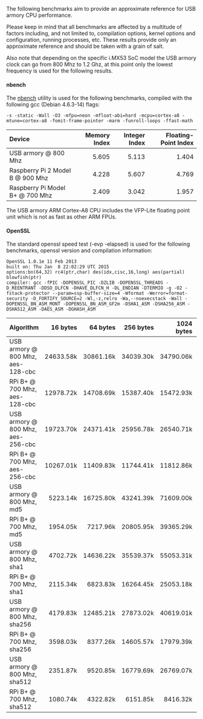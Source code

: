 The following benchmarks aim to provide an approximate reference for USB armory CPU performance. 

Please keep in mind that all benchmarks are affected by a multitude of factors including, and not limited to, compilation options, kernel options and configuration, running processes, etc. These results provide only an approximate reference and should be taken with a grain of salt.

Also note that depending on the specific i.MX53 SoC model the USB armory clock can go from 800 Mhz to 1.2 Ghz, at this point only the lowest frequency is used for the following results.

#### nbench

The [nbench](http://www.tux.org/~mayer/linux/bmark.html) utility is used for the following benchmarks, compiled with the following gcc (Debian 4.6.3-14) flags:
```
-s -static -Wall -O3 -mfpu=neon -mfloat-abi=hard -mcpu=cortex-a8 -mtune=cortex-a8 -fomit-frame-pointer -marm -funroll-loops -ffast-math
```

| Device                           | Memory Index  | Integer Index | Floating-Point Index |
|:---------------------------------|--------------:|--------------:|---------------------:|
| USB armory @ 800 Mhz             |         5.605 |         5.113 |                1.404 |
| Raspberry Pi 2 Model B @ 900 Mhz |         4.228 |         5.607 |                4.769 | 
| Raspberry Pi Model B+ @ 700 Mhz  |         2.409 |         3.042 |                1.957 |

The USB armory ARM Cortex-A8 CPU includes the VFP-Lite floating point unit which is not as fast as other ARM FPUs. 

#### OpenSSL

The standard openssl speed test (-evp <algorithm> -elapsed) is used for the following benchmarks, openssl version and compilation information:
```
OpenSSL 1.0.1e 11 Feb 2013
built on: Thu Jan  8 22:02:29 UTC 2015
options:bn(64,32) rc4(ptr,char) des(idx,cisc,16,long) aes(partial) blowfish(ptr) 
compiler: gcc -fPIC -DOPENSSL_PIC -DZLIB -DOPENSSL_THREADS -D_REENTRANT -DDSO_DLFCN -DHAVE_DLFCN_H -DL_ENDIAN -DTERMIO -g -O2 -fstack-protector --param=ssp-buffer-size=4 -Wformat -Werror=format-security -D_FORTIFY_SOURCE=2 -Wl,-z,relro -Wa,--noexecstack -Wall -DOPENSSL_BN_ASM_MONT -DOPENSSL_BN_ASM_GF2m -DSHA1_ASM -DSHA256_ASM -DSHA512_ASM -DAES_ASM -DGHASH_ASM
```

| Algorithm                         | 16 bytes  | 64 bytes  | 256 bytes | 1024 bytes | 8192 bytes |
|:----------------------------------|----------:|----------:|----------:|-----------:|-----------:|
| USB armory @ 800 Mhz, aes-128-cbc | 24633.58k | 30861.16k | 34039.30k | 34790.06k  |  35211.95k |
| RPi B+     @ 700 Mhz, aes-128-cbc | 12978.72k | 14708.69k | 15387.40k | 15472.93k  |  15529.06k |
| USB armory @ 800 Mhz, aes-256-cbc | 19723.70k | 24371.41k | 25956.78k | 26540.71k  |  26678.61k |
| RPi B+     @ 700 Mhz, aes-256-cbc | 10267.01k | 11409.83k | 11744.41k | 11812.86k  |  11859.64k |
| USB armory @ 800 Mhz, md5         |  5223.14k | 16725.80k | 43241.39k | 71609.00k  |  88520.02k |
| RPi B+     @ 700 Mhz, md5         | 1954.05k  |  7217.96k | 20805.95k | 39365.29k  |  53226.15k |
| USB armory @ 800 Mhz, sha1        |  4702.72k | 14636.22k | 35539.37k | 55053.31k  |  65456.81k |
| RPi B+     @ 700 Mhz, sha1        | 2115.34k  |  6823.83k | 16264.45k | 25053.18k  |  30121.35k |
| USB armory @ 800 Mhz, sha256      |  4179.83k | 12485.21k | 27873.02k | 40619.01k  |  46940.16k |
| RPi B+     @ 700 Mhz, sha256      | 3598.03k  |  8377.26k | 14605.57k | 17979.39k  |  19300.35k |
| USB armory @ 800 Mhz, sha512      |  2351.87k |  9520.85k | 16779.69k | 26769.07k  |  31741.27k |
| RPi B+     @ 700 Mhz, sha512      | 1080.74k  |  4322.82k |  6151.85k | 8416.32k   |   9418.07k |